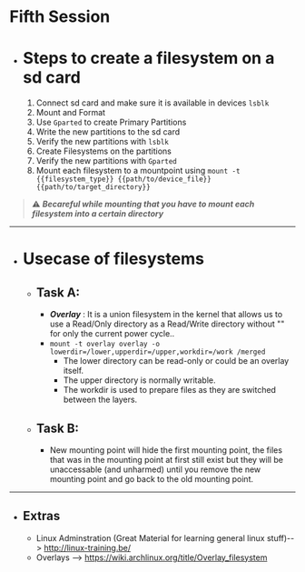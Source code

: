 # Fifth Session

- # Steps to create a filesystem on a sd card
    1. Connect sd card and make sure it is available in devices `lsblk`
    2. Mount and Format
    3. Use `Gparted` to create Primary Partitions
    4. Write the new partitions to the sd card
    5. Verify the new partitions with `lsblk`
    6. Create Filesystems on the partitions
    7. Verify the new partitions with `Gparted`
    8. Mount each filesystem to a mountpoint using `mount -t {{filesystem_type}} {{path/to/device_file}}
{{path/to/target_directory}}`
>⚠️ ***Becareful while mounting that you have to mount each filesystem into a certain directory***
---
- # Usecase of filesystems
    - ## Task A:
        -   ***Overlay*** : It is a union filesystem in the kernel that allows us to use a Read/Only directory as a Read/Write directory without "" for only the current power cycle..
        -   `mount -t overlay overlay -o lowerdir=/lower,upperdir=/upper,workdir=/work /merged`
            -  The lower directory can be read-only or could be an overlay itself.
            -  The upper directory is normally writable.
            -  The workdir is used to prepare files as they are switched between the layers.   
    - ## Task B:
        -   New mounting point will hide the first mounting point, the files that was in the mounting point at first still exist but they will be unaccessable (and unharmed) until you remove the new mounting point and go back to the old mounting point.
---
- ## Extras
    - Linux Adminstration (Great Material for learning general linux stuff)--> http://linux-training.be/
    - Overlays --> https://wiki.archlinux.org/title/Overlay_filesystem
